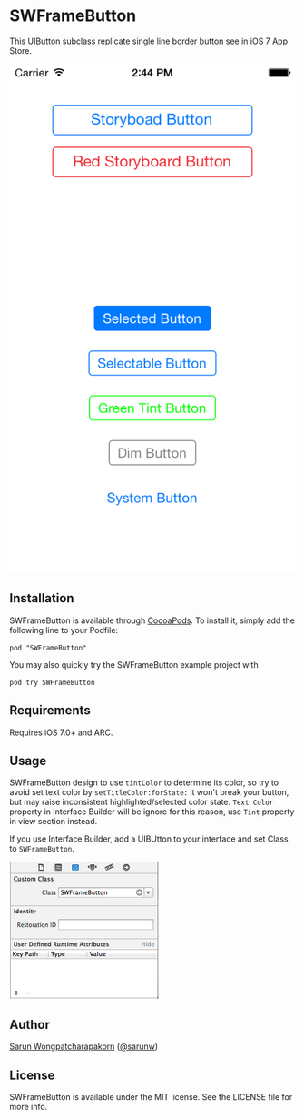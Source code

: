 # SWFrameButton

This UIButton subclass replicate single line border button see in iOS 7 App Store.

![Screenshot](/Documentation/Images/screenshot.png)

## Installation

SWFrameButton is available through [CocoaPods](http://cocoapods.org). To install
it, simply add the following line to your Podfile:

    pod "SWFrameButton"

You may also quickly try the SWFrameButton example project with

    pod try SWFrameButton

## Requirements

Requires iOS 7.0+ and ARC.

## Usage

SWFrameButton design to use `tintColor` to determine its color, so try to avoid set text color by `setTitleColor:forState:` it won't break your button, but may raise inconsistent highlighted/selected color state. `Text Color` property in Interface Builder will be ignore for this reason, use `Tint` property in view section instead.

If you use Interface Builder, add a UIBUtton to your interface and set Class to `SWFrameButton`.

![Use with storyboard](/Documentation/Images/use-with-storyboard.png)

## Author

[Sarun Wongpatcharapakorn](https://github.com/sarunw) ([@sarunw](https://twitter.com/sarunw))


## License

SWFrameButton is available under the MIT license. See the LICENSE file for more info.